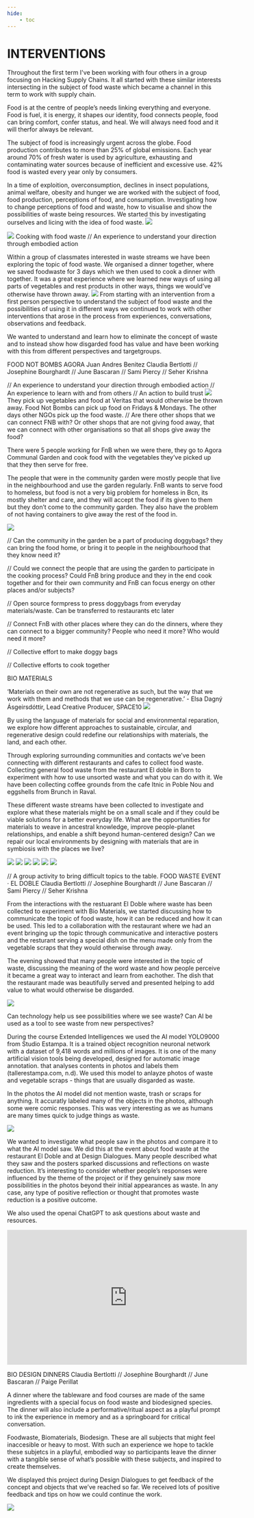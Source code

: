 ```yaml
---
hide:
    - toc
---
```


# **INTERVENTIONS**

Throughout the first term I've been working with four others in a group focusing on Hacking Supply Chains. It all started with these similar interests intersecting in the subject of food waste which became a channel in this term to work with supply chain.

Food is at the centre of people’s needs linking everything and everyone. Food is fuel, it is energy, it shapes our identity, food connects people, food can bring comfort, confer status, and heal. We will always need food and it will therfor always be relevant. 

The subject of food is increasingly urgent across the globe. Food production contributes to more than 25% of global emissions. Each year around 70% of fresh water is used by agriculture, exhausting and contaminating water sources because of inefficient and excessive use. 42% food is wasted every year only by consumers. 

In a time of exploition, overconsumption, declines in insect populations, animal welfare, obesity and hunger we are worked with the subject of food, food production, perceptions of food, and consumption. Investigating how to change perceptions of food and waste, how to visualise and show the possibilities of waste being resources. We started this by investigating ourselves and licing with the idea of food waste. 
![](../images/Interventions/uploads4.jpg)

![](../images/Interventions/uploads3.jpg)
Cooking with food waste
// An experience to understand your direction through embodied action

Within a group of classmates interested in waste streams we have been exploring the topic of food waste. We organised a dinner together, where we saved foodwaste for 3 days which we then used to cook a dinner with together. It was a great experience where we learned new ways of using all parts of vegetables and rest products in other ways, things we would’ve otherwise have thrown away. 
![](../images/Interventions/uploads5.jpg)
From starting with an intervention from a first person perspective to understand the subject of food waste and the possibilities of using it in different ways we continued to work with other interventions that arose in the process from experiences, conversations, observations and feedback. 

We wanted to understand and learn how to eliminate the concept of waste and to instead show how disgarded food has value and have been working with this from different perspectives and targetgroups. 

FOOD NOT BOMBS
AGORA Juan Andres Benitez 
Claudia Bertlotti  // Josephine Bourghardt // June Bascaran // Sami Piercy // Seher Krishna

// An experience to understand your direction through embodied action // An experience to learn with and from others // An action to build trust
![](../images/Interventions/uploads6.jpg)
They pick up vegetables and food at Veritas that would otherwise be thrown away. Food Not Bombs can pick up food on Fridays & Mondays. The other days other NGOs pick up the food waste.
// Are there other shops that we can connect FNB with? Or other shops that are not giving food away, that we can connect with other organisations so that all shops give away the food?

There were 5 people working for FnB when we were there, they go to Agora Communal Garden and cook food with the vegetables they’ve picked up that they then serve for free.

The people that were in the community garden were mostly people that live in the neighbourhood and use the garden regularly. FnB wants to serve food to homeless, but food is not a very big problem for homeless in Bcn, its mostly shelter and care, and they will accept the food if its given to them but they don’t come to the community garden. They also have the problem of not having containers to give away the rest of the food in.

![](../images/Interventions/uploads7.jpg)

// Can the community in the garden be a part of producing doggybags? they can bring the food home, or bring it to people in the neighbourhood that they know need it?

// Could we connect the people that are using the garden to participate in the cooking process? Could FnB bring produce and they in the end cook together and for their own community and FnB can focus energy on other places and/or subjects?

// Open source formpress to press doggybags from everyday materials/waste. Can be transferred to restaurants etc later

// Connect FnB with other places where they can do the dinners, where they can connect to a bigger community? People who need it more? Who would need it more?

// Collective effort to make doggy bags

// Collective efforts to cook together

BIO MATERIALS

‘Materials on their own are not regenerative as such, but the way that we work with them and methods that we use can be regenerative.’ - Elsa Dagný Ásgeirsdóttir, Lead Creative Producer, SPACE10
![](../images/Interventions/uploads11.jpg)

By using the language of materials for social and environmental reparation, we explore how different approaches to sustainable, circular, and regenerative design could redefine our relationships with materials, the land, and each other. 

Through exploring surrounding communities and contacts we’ve been connecting with different restaurants and cafes to collect food waste. Collecting general food waste from the restaurant El doble in Born to experiment with how to use unsorted waste and what you can do with it. We have been collecting coffee grounds from the cafe Itnic in Poble Nou and eggshells from Brunch in Raval. 

These different waste streams have been collected to investigate and explore what these materials might be on a small scale and if they could be viable solutions for a better everyday life. What are the opportunities for materials to weave in ancestral knowledge, improve people-planet relationships, and enable a shift beyond human-centered design? Can we repair our local environments by designing with materials that are in symbiosis with the places we live?

![](../images/Interventions/bmtest1.jpg)
![](../images/Interventions/bmtest12.jpg)
![](../images/Interventions/bmtest13.jpg)
![](../images/Interventions/bmtest14.jpg)
![](../images/Interventions/bmtest15.jpg)
![](../images/Interventions/bmtest16.jpg)

// A group activity to bring difficult topics to the table.
FOOD WASTE EVENT · EL DOBLE 
Claudia Bertlotti  // Josephine Bourghardt // June Bascaran // Sami Piercy // Seher Krishna

From the interactions with the restuarant El Doble where waste has been collected to experiment with Bio Materials, we started discussing how to communicate the topic of food waste, how it can be reduced and how it can be used. This led to a collaboration with the restaurant where we had an event bringing up the topic through communicative and interactive posters and the resturant serving a special dish on the menu made only from the vegetable scraps that they would otherwise through away. 

The evening showed that many people were interested in the topic of waste, discussing the meaning of the word waste and how people perceive it became a great way to interact and learn from eachother. The dish that the restaurant made was beautifully served and presented helping to add value to what would otherwise be disgarded. 

![](../images/Interventions/uploads10.jpg)

Can technology help us see possibilities where we see waste? Can AI be used as a tool to see waste from new perspectives?

During the course Extended Intelligences we used the AI model YOLO9000 from Studio Estampa. It is a trained object recognition neuronal network with a dataset of 9,418 words and millions of images. It is one of the many artificial vision tools being developed, designed for automatic image annotation. that analyses contents in photos and labels them (tallerestampa.com, n.d). We used this model to anlayze photos of waste and vegetable scraps - things that are usually disgarded as waste. 

In the photos the AI model did not mention waste, trash or scraps for anything. It accuratly labeled many of the objects in the photos, although some were comic responses. This was very interesting as we as humans are many times quick to judge things as waste.

![](../images/Interventions/uploads12.jpg)

We wanted to investigate what people saw in the photos and compare it to what the AI model saw. We did this at the event about food waste at the restaurant El Doble and at Design Dialogues. Many people described what they saw and the posters sparked discussions and reflections on waste reduction. It’s interesting to consider whether people’s responses were influenced by the theme of the project or if they genuinely saw more possibilities in the photos beyond their initial appearances as waste. In any case, any type of positive reflection or thought that promotes waste reduction is a positive outcome. 

We also used the openai ChatGPT to ask questions about waste and resources. 

<iframe width="560" height="315" src="https://www.youtube.com/embed/4GvadeXuzXQ" title="YouTube video player" frameborder="0" allow="accelerometer; autoplay; clipboard-write; encrypted-media; gyroscope; picture-in-picture" allowfullscreen></iframe> 

BIO DESIGN DINNERS
Claudia Bertlotti  // Josephine Bourghardt // June Bascaran // Paige Perillat

A dinner where the tableware and food courses are made of the same ingredients with a special focus on food waste and biodesigned species. The dinner will also include a performative/ritual aspect as a playful prompt to ink the experience in memory and as a springboard for critical conversation. 

Foodwaste, Biomaterials, Biodesign. These are all subjects that might feel inaccesible or heavy to most. With such an experience we hope to tackle these subjetcs in a playful, embodied way so participants leave the dinner with a tangible sense of what’s possible with these subjects, and inspired to create themselves.

We displayed this project during Design Dialogues to get feedback of the concept and objects that we’ve reached so far. We received lots of positive feedback and tips on how we could continue the work. 

![](../images/Interventions/uploads12.jpg)
